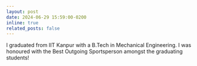 ```yaml
---
layout: post
date: 2024-06-29 15:59:00-0200
inline: true
related_posts: false
---
```


I graduated from IIT Kanpur with a B.Tech in Mechanical Engineering. I was honoured with the Best Outgoing Sportsperson amongst the graduating students!

